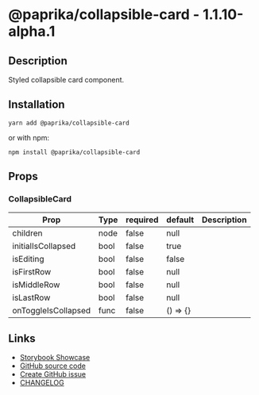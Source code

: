 <!-- start: Autogenerated - do not modify -->

# @paprika/collapsible-card - 1.1.10-alpha.1

## Description

Styled collapsible card component.

## Installation

```
yarn add @paprika/collapsible-card
```

or with npm:

```
npm install @paprika/collapsible-card
```

## Props

### CollapsibleCard

| Prop                | Type | required | default  | Description |
| ------------------- | ---- | -------- | -------- | ----------- |
| children            | node | false    | null     |             |
| initialIsCollapsed  | bool | false    | true     |             |
| isEditing           | bool | false    | false    |             |
| isFirstRow          | bool | false    | null     |             |
| isMiddleRow         | bool | false    | null     |             |
| isLastRow           | bool | false    | null     |             |
| onToggleIsCollapsed | func | false    | () => {} |             |

<!-- end: Autogenerated - do not modify -->
<!-- content -->

<!-- eoContent -->

## Links

- [Storybook Showcase](https://paprika.highbond.com/?path=/story/navigation-collapsiblecard--showcase)
- [GitHub source code](https://github.com/acl-services/paprika/tree/master/packages/CollapsibleCard/src)
- [Create GitHub issue](https://github.com/acl-services/paprika/issues/new?label=[]&title=@paprika/collapsible-card%20[help]:%20your%20short%20description&body=%0A%23%20Help%20wanted%0A%0A%23%23%20Please%20write%20your%20question.%0A*A%20clear%20and%20concise%20description%20of%20what%20the%20question%20is*%0A%0A%23%23%20Additional%20context%0A*Add%20any%20other%20context%20or%20screenshots%20about%20your%20question%20here.*%0A)
- [CHANGELOG](https://github.com/acl-services/paprika/tree/master/packages/CollapsibleCard/CHANGELOG.md)
